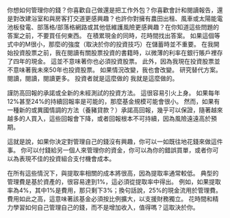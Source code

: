 你想如何管理你的錢？你喜歡自己做還是把工作外包？你喜歡會計和閱讀報告，還是對改建浴室和與房客打交道更感興趣？也許你對擁有農田出租、風車或太陽能電池板發電、部落格/部落格網路或其他低維護風險更感興趣？在你知道這些問題的答案之前，不要買任何東西。
在積累現金的同時，花時間找出答案。
如果這個等式中的M很小，那麼i的強度（取決於你的投資技巧）在儲蓄時並不重要。
在我開始投資股票之前，我在閱讀有關股票投資的書籍時，以微薄的利率在銀行賬戶裡存了四年的現金。
這並不意味著你也必須投資股票。
此外，因為我現在投資股票並不意味著我未來50年也投資股票。
如果情況改變，我也會改變。
研究替代方案。
閱讀，閱讀，閱讀更多。
投資者就是這麼做的
我就是這麼做的。

謹防高回報的承諾或全新的未經測試的投資方法。
這很容易引火上身。
如果每年12%甚至24%的持續回報率是可能的，那麼基金規模可能會很小。
然而，如果有一種新的或異國情調的方法（養豬貸款？）承諾高回報，幾乎可以保證，隨著越來越多的人買入，這些回報會下降，或者回報根本不可持續，因為風險遠遠高於預期。

這就是說，如果你決定對管理自己的錢沒有興趣，你可以一如既往地花錢來做這件事。
你可以付錢給另一個人來管理你的資金，你可以為你的錯誤買單，或者你可以為表現不佳的投資組合支付機會成本。

在所有這些情況下，與提取率相關的成本將很高，因為提取率通常較低。
典型的管理費是基於資產的，很容易達到1%，這必須從提取率中得出。
例如，如果提取率為4%，其中1%是費用，那只剩下3%；換句話說，25%的現金流用於管理費。
費用如此之高，這意味著該基金必須按比例擴大，以支援財務獨立。
花時間和精力學習如何自己管理自己的錢，而不是增加收入，值得嗎？這取決於你。
